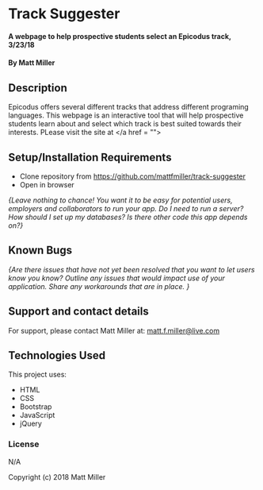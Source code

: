 # Track Suggester

#### A webpage to help prospective students select an Epicodus track, 3/23/18

#### By Matt Miller

## Description

Epicodus offers several different tracks that address different programing languages. This webpage is an interactive tool that will help prospective students learn about and select which track is best suited towards their interests. PLease visit the site at </a href = ""></a>

## Setup/Installation Requirements

* Clone repository from https://github.com/mattfmiller/track-suggester
* Open in browser


_{Leave nothing to chance! You want it to be easy for potential users, employers and collaborators to run your app. Do I need to run a server? How should I set up my databases? Is there other code this app depends on?}_

## Known Bugs

_{Are there issues that have not yet been resolved that you want to let users know you know?  Outline any issues that would impact use of your application.  Share any workarounds that are in place. }_

## Support and contact details

For support, please contact Matt Miller at: matt.f.miller@live.com

## Technologies Used

This project uses:
* HTML
* CSS
* Bootstrap
* JavaScript
* jQuery

### License

N/A

Copyright (c) 2018 Matt Miller
